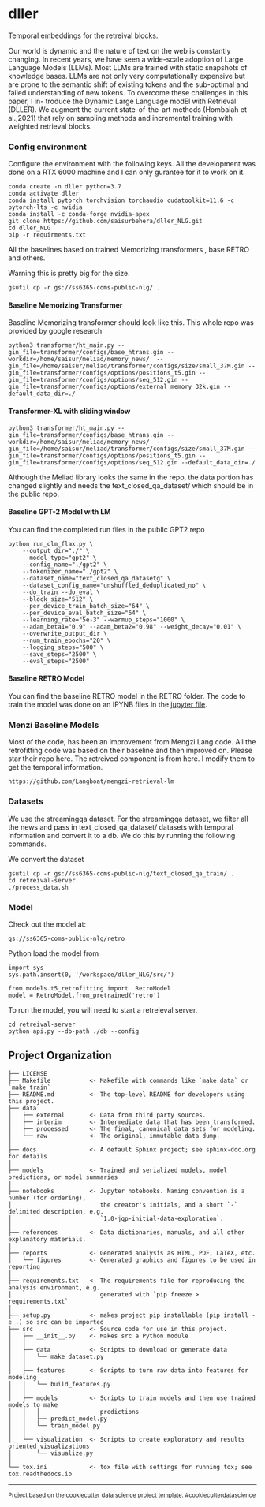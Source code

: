 dller
==============================

Temporal embeddings for the retreival blocks. 

Our world is dynamic and the nature of text on the web is constantly changing. In recent years, we have seen a wide-scale adoption of Large Language Models (LLMs). Most LLMs are trained with static snapshots of knowledge bases. LLMs are not only very computationally expensive but are prone to the semantic shift of existing tokens and the sub-optimal and failed understanding of new tokens. To overcome these challenges in this paper, I in- troduce the Dynamic Large Language modEl with Retrieval (DLLER). We augment the current state-of-the-art methods (Hombaiah et al.,2021) that rely on sampling methods and incremental training with weighted retrieval blocks.


### Config environment

Configure the environment with the following keys. All the development was done on a RTX 6000 machine and I can only gurantee for it to work on it. 
```
conda create -n dller python=3.7
conda activate dller
conda install pytorch torchvision torchaudio cudatoolkit=11.6 -c pytorch-lts -c nvidia 
conda install -c conda-forge nvidia-apex
git clone https://github.com/saisurbehera/dller_NLG.git
cd dller_NLG
pip -r requirments.txt
```


All the baselines based on trained Memorizing transformers , base RETRO and others.

Warning this is pretty big for the size. 
```
gsutil cp -r gs://ss6365-coms-public-nlg/ .
```


#### Baseline Memorizing Transformer 
Baseline Memorizing transformer should look like this. This whole repo was provided by google research
```
python3 transformer/ht_main.py --gin_file=transformer/configs/base_htrans.gin --workdir=/home/saisur/meliad/memory_news/  --gin_file=/home/saisur/meliad/transformer/configs/size/small_37M.gin --gin_file=transformer/configs/options/positions_t5.gin --gin_file=transformer/configs/options/seq_512.gin --gin_file=transformer/configs/options/external_memory_32k.gin --default_data_dir=./
```
#### Transformer-XL with sliding window
```
python3 transformer/ht_main.py --gin_file=transformer/configs/base_htrans.gin --workdir=/home/saisur/meliad/memory_news/  --gin_file=/home/saisur/meliad/transformer/configs/size/small_37M.gin --gin_file=transformer/configs/options/positions_t5.gin --gin_file=transformer/configs/options/seq_512.gin --default_data_dir=./
```

Although the Meliad library looks the same in the repo, the data portion has changed slightly and needs the text_closed_qa_dataset/ which should be in the public repo.

#### Baseline GPT-2 Model with LM

You can find the completed run files in the public GPT2 repo

```
python run_clm_flax.py \
    --output_dir="./" \
    --model_type="gpt2" \
    --config_name="./gpt2" \
    --tokenizer_name="./gpt2" \
    --dataset_name="text_closed_qa_datasetg" \
    --dataset_config_name="unshuffled_deduplicated_no" \
    --do_train --do_eval \
    --block_size="512" \
    --per_device_train_batch_size="64" \
    --per_device_eval_batch_size="64" \
    --learning_rate="5e-3" --warmup_steps="1000" \
    --adam_beta1="0.9" --adam_beta2="0.98" --weight_decay="0.01" \
    --overwrite_output_dir \
    --num_train_epochs="20" \
    --logging_steps="500" \
    --save_steps="2500" \
    --eval_steps="2500" 
```


#### Baseline RETRO Model 

You can find the baseline RETRO model in the RETRO folder. The code to train the model was done on an IPYNB files in the [jupyter file](models/RETRO/train.ipynb).

### Menzi Baseline Models

Most of the code, has been an improvement from Mengzi Lang code. All the retrofitting code was based on their baseline and then improved on. Please star their repo here. The retreived component is from here. I modify them to get the temporal information.

```
https://github.com/Langboat/mengzi-retrieval-lm
```



### Datasets

We use the streamingqa dataset. For the streamingqa dataset, we filter all the news and pass in text_closed_qa_dataset/ datasets with temporal information and convert it to a db. 
We do this by running the following commands. 


We convert the dataset
```
gsutil cp -r gs://ss6365-coms-public-nlg/text_closed_qa_train/ .
cd retreival-server
./process_data.sh
```

### Model

Check out the model at:

```
gs://ss6365-coms-public-nlg/retro
```

Python load the model from 
```
import sys
sys.path.insert(0, '/workspace/dller_NLG/src/') 

from models.t5_retrofitting import  RetroModel
model = RetroModel.from_pretrained('retro')
```

To run the  model, you will need to start a retreieval server.
```
cd retreival-server
python api.py --db-path ./db --config 
```





Project Organization
------------

    ├── LICENSE
    ├── Makefile           <- Makefile with commands like `make data` or `make train`
    ├── README.md          <- The top-level README for developers using this project.
    ├── data
    │   ├── external       <- Data from third party sources.
    │   ├── interim        <- Intermediate data that has been transformed.
    │   ├── processed      <- The final, canonical data sets for modeling.
    │   └── raw            <- The original, immutable data dump.
    │
    ├── docs               <- A default Sphinx project; see sphinx-doc.org for details
    │
    ├── models             <- Trained and serialized models, model predictions, or model summaries
    │
    ├── notebooks          <- Jupyter notebooks. Naming convention is a number (for ordering),
    │                         the creator's initials, and a short `-` delimited description, e.g.
    │                         `1.0-jqp-initial-data-exploration`.
    │
    ├── references         <- Data dictionaries, manuals, and all other explanatory materials.
    │
    ├── reports            <- Generated analysis as HTML, PDF, LaTeX, etc.
    │   └── figures        <- Generated graphics and figures to be used in reporting
    │
    ├── requirements.txt   <- The requirements file for reproducing the analysis environment, e.g.
    │                         generated with `pip freeze > requirements.txt`
    │
    ├── setup.py           <- makes project pip installable (pip install -e .) so src can be imported
    ├── src                <- Source code for use in this project.
    │   ├── __init__.py    <- Makes src a Python module
    │   │
    │   ├── data           <- Scripts to download or generate data
    │   │   └── make_dataset.py
    │   │
    │   ├── features       <- Scripts to turn raw data into features for modeling
    │   │   └── build_features.py
    │   │
    │   ├── models         <- Scripts to train models and then use trained models to make
    │   │   │                 predictions
    │   │   ├── predict_model.py
    │   │   └── train_model.py
    │   │
    │   └── visualization  <- Scripts to create exploratory and results oriented visualizations
    │       └── visualize.py
    │
    └── tox.ini            <- tox file with settings for running tox; see tox.readthedocs.io


--------

<p><small>Project based on the <a target="_blank" href="https://drivendata.github.io/cookiecutter-data-science/">cookiecutter data science project template</a>. #cookiecutterdatascience</small></p>
